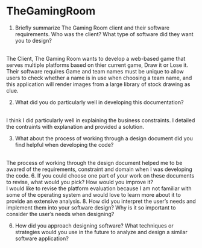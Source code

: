 # TheGamingRoom
1.  Briefly summarize The Gaming Room client and their software requirements. Who was the client? What type of software did they want you to design? 
<br />
The Client, The Gaming Room wants to develop a web-based game that serves multiple platforms based on thier current game, Draw it or Lose it. Their software requires Game and team names must be unique to allow users to check whether a name is in use when choosing a team name, and this application will render images from a large library of stock drawing as clue. 

2.  What did you do particularly well in developing this documentation?
<br />
I think I did particularly well in explaining the business constraints. I detailed the contraints with explanation and provided a solution. 
<br />

3.  What about the process of working through a design document did you find helpful when developing the code?
<br />
The process of working through the design document helped me to be awared of the requirements, constraint and domain when I was developing the code. 
6. If you could choose one part of your work on these documents to revise, what would you pick? How would you improve it?
<br />
I would like to revise the platform evaluation because I am not familiar with some of the operating system and would love to learn more about it to provide an extensive analysis. 
8. How did you interpret the user’s needs and implement them into your software design? Why is it so important to consider the user’s needs when designing?

6. How did you approach designing software? What techniques or strategies would you use in the future to analyze and design a similar software application?
